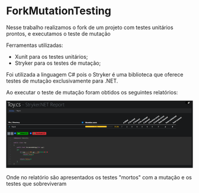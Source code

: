 # ForkMutationTesting

<p>Nesse trabalho realizamos o fork de um projeto com testes unitários prontos, e executamos o teste de mutação</p>
<p>Ferramentas utilizadas:</p>

- Xunit para os testes unitários;
- Stryker para os testes de mutação;

<p>Foi utilizada a linguagem C# pois o Stryker é uma biblioteca que oferece testes de mutação exclusivamente para .NET.</p>
<p>Ao executar o teste de mutação foram obtidos os seguintes relatórios:</p>

<p align="center"><img src="img/img1.png"></p>

<p>Onde no relatório são apresentados os testes "mortos" com a mutação e os testes que sobreviveram</p>

